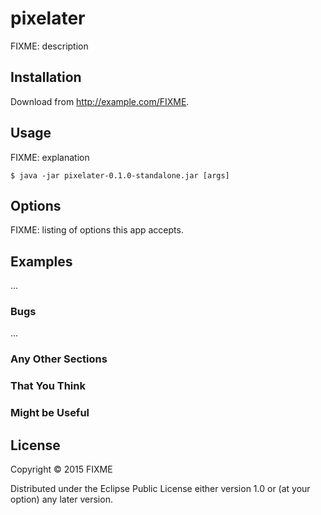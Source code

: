 # pixelater

FIXME: description

## Installation

Download from http://example.com/FIXME.

## Usage

FIXME: explanation

    $ java -jar pixelater-0.1.0-standalone.jar [args]

## Options

FIXME: listing of options this app accepts.

## Examples

...

### Bugs

...

### Any Other Sections
### That You Think
### Might be Useful

## License

Copyright © 2015 FIXME

Distributed under the Eclipse Public License either version 1.0 or (at
your option) any later version.
